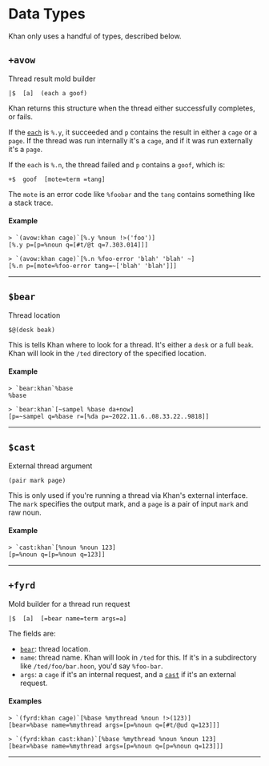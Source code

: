 # Data Types

Khan only uses a handful of types, described below.

## `+avow`

Thread result mold builder

```hoon
|$  [a]  (each a goof)
```

Khan returns this structure when the thread either successfully completes, or fails.

If the [`each`](/language/hoon/reference/stdlib/1c#each) is `%.y`, it succeeded and `p` contains the result in either a `cage` or a `page`. If the thread was run internally it's a `cage`, and if it was run externally it's a `page`.

If the `each` is `%.n`, the thread failed and `p` contains a `goof`, which is:

```hoon
+$  goof  [mote=term =tang]
```

The `mote` is an error code like `%foobar` and the `tang` contains something like a stack trace.

#### Example

```
> `(avow:khan cage)`[%.y %noun !>('foo')]
[%.y p=[p=%noun q=[#t/@t q=7.303.014]]]

> `(avow:khan cage)`[%.n %foo-error 'blah' 'blah' ~]
[%.n p=[mote=%foo-error tang=~['blah' 'blah']]]
```

---

## `$bear`

Thread location

```hoon
$@(desk beak)
```

This is tells Khan where to look for a thread. It's either a `desk` or a full `beak`. Khan will look in the `/ted` directory of the specified location.

#### Example

```
> `bear:khan`%base
%base

> `bear:khan`[~sampel %base da+now]
[p=~sampel q=%base r=[%da p=~2022.11.6..08.33.22..9818]]
```

---

## `$cast`

External thread argument

```hoon
(pair mark page)
```

This is only used if you're running a thread via Khan's external interface. The `mark` specifies the output mark, and a `page` is a pair of input `mark` and raw noun.

#### Example

```
> `cast:khan`[%noun %noun 123]
[p=%noun q=[p=%noun q=123]]
```

---

## `+fyrd`

Mold builder for a thread run request

```hoon
|$  [a]  [=bear name=term args=a]
```

The fields are:

- [`bear`](#bear): thread location.
- `name`: thread name. Khan will look in `/ted` for this. If it's in a subdirectory like `/ted/foo/bar.hoon`, you'd say `%foo-bar`.
- `args`: a `cage` if it's an internal request, and a [`cast`](#cast) if it's an external request.

#### Examples

```
> `(fyrd:khan cage)`[%base %mythread %noun !>(123)]
[bear=%base name=%mythread args=[p=%noun q=[#t/@ud q=123]]]

> `(fyrd:khan cast:khan)`[%base %mythread %noun %noun 123]
[bear=%base name=%mythread args=[p=%noun q=[p=%noun q=123]]]
```

---
